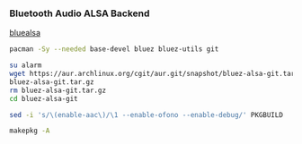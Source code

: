 ### Bluetooth Audio ALSA Backend
[bluealsa](https://github.com/Arkq/bluez-alsa)
```sh
pacman -Sy --needed base-devel bluez bluez-utils git

su alarm
wget https://aur.archlinux.org/cgit/aur.git/snapshot/bluez-alsa-git.tar.gz
bluez-alsa-git.tar.gz
rm bluez-alsa-git.tar.gz
cd bluez-alsa-git

sed -i 's/\(enable-aac\)/\1 --enable-ofono --enable-debug/' PKGBUILD

makepkg -A
```
